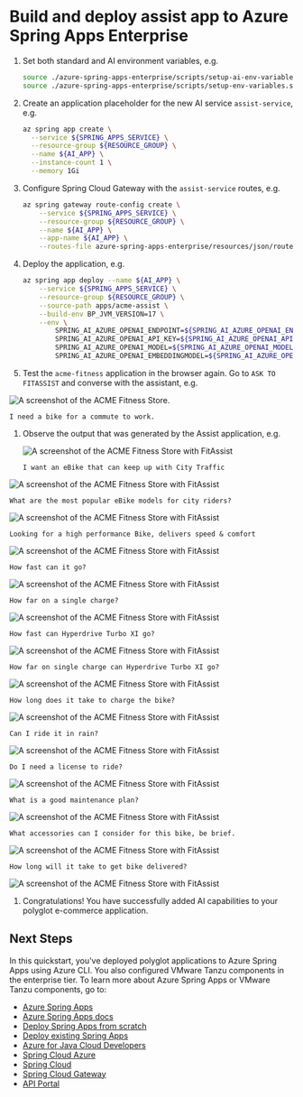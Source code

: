 # Build and deploy assist app to Azure Spring Apps Enterprise

1. Set both standard and AI environment variables, e.g. 

   ```bash
   source ./azure-spring-apps-enterprise/scripts/setup-ai-env-variables.sh
   source ./azure-spring-apps-enterprise/scripts/setup-env-variables.sh
   ```

1. Create an application placeholder for the new AI service `assist-service`, e.g.

    ```bash
    az spring app create \
      --service ${SPRING_APPS_SERVICE} \
      --resource-group ${RESOURCE_GROUP} \
      --name ${AI_APP} \
      --instance-count 1 \
      --memory 1Gi
    ```

1.  Configure Spring Cloud Gateway with the `assist-service` routes, e.g.

    ```bash
    az spring gateway route-config create \
        --service ${SPRING_APPS_SERVICE} \
        --resource-group ${RESOURCE_GROUP} \
        --name ${AI_APP} \
        --app-name ${AI_APP} \
        --routes-file azure-spring-apps-enterprise/resources/json/routes/assist-service.json
    ```
    
1. Deploy the application, e.g. 

    ```bash
    az spring app deploy --name ${AI_APP} \
        --service ${SPRING_APPS_SERVICE} \
        --resource-group ${RESOURCE_GROUP} \
        --source-path apps/acme-assist \
        --build-env BP_JVM_VERSION=17 \
        --env \
            SPRING_AI_AZURE_OPENAI_ENDPOINT=${SPRING_AI_AZURE_OPENAI_ENDPOINT} \
            SPRING_AI_AZURE_OPENAI_API_KEY=${SPRING_AI_AZURE_OPENAI_API_KEY} \
            SPRING_AI_AZURE_OPENAI_MODEL=${SPRING_AI_AZURE_OPENAI_MODEL} \
            SPRING_AI_AZURE_OPENAI_EMBEDDINGMODEL=${SPRING_AI_AZURE_OPENAI_EMBEDDINGMODEL}
    ```

1. Test the `acme-fitness` application in the browser again. Go to `ASK TO FITASSIST` and converse with the assistant, e.g.

 ![A screenshot of the ACME Fitness Store.](../../../../media/homepage.png)
   ```
   I need a bike for a commute to work.
   ```

1. Observe the output that was generated by the Assist application, e.g.

   ![A screenshot of the ACME Fitness Store with FitAssist](../../../../media/fitassistQ01.png)


   ```
   I want an eBike that can keep up with City Traffic
   ```
 ![A screenshot of the ACME Fitness Store with FitAssist](../../../../media/fitassistQ02.jpg)

   ```
   What are the most popular eBike models for city riders?
   ```
 ![A screenshot of the ACME Fitness Store with FitAssist](../../../../media/fitassistQ03.jpg)

   ```
   Looking for a high performance Bike, delivers speed & comfort
   ```
 ![A screenshot of the ACME Fitness Store with FitAssist](../../../../media/fitassistQ04.jpg)

   ```
   How fast can it go?
   ```
 ![A screenshot of the ACME Fitness Store with FitAssist](../../../../media/fitassistQ05.jpg)

   ```
   How far on a single charge?
   ```
 ![A screenshot of the ACME Fitness Store with FitAssist](../../../../media/fitassistQ06.jpg)

   ```
   How fast can Hyperdrive Turbo XI go?
   ```
 ![A screenshot of the ACME Fitness Store with FitAssist](../../../../media/fitassistQ07.jpg)

   ```
   How far on single charge can Hyperdrive Turbo XI go?
   ```
 ![A screenshot of the ACME Fitness Store with FitAssist](../../../../media/fitassistQ08.jpg)

   ```
   How long does it take to charge the bike?
   ```
 ![A screenshot of the ACME Fitness Store with FitAssist](../../../../media/fitassistQ09.jpg)

   ```
   Can I ride it in rain?
   ```
 ![A screenshot of the ACME Fitness Store with FitAssist](../../../../media/fitassistQ10.jpg)

   ```
   Do I need a license to ride?
   ```
 ![A screenshot of the ACME Fitness Store with FitAssist](../../../../media/fitassistQ11.jpg)

   ```
   What is a good maintenance plan?
   ```
 ![A screenshot of the ACME Fitness Store with FitAssist](../../../../media/fitassistQ12.jpg)

   ```
   What accessories can I consider for this bike, be brief.
   ```
 ![A screenshot of the ACME Fitness Store with FitAssist](../../../../media/fitassistQ13.jpg)

   ```
   How long will it take to get bike delivered?
   ```
 ![A screenshot of the ACME Fitness Store with FitAssist](../../../../media/fitassistQ14.jpg)






1. Congratulations! You have successfully added AI capabilities to your polyglot e-commerce application.


## Next Steps

In this quickstart, you've deployed polyglot applications to Azure Spring Apps using Azure CLI.
You also configured VMware Tanzu components in the enterprise tier. To learn more about
Azure Spring Apps or VMware Tanzu components, go to:

* [Azure Spring Apps](https://azure.microsoft.com/products/spring-apps/)
* [Azure Spring Apps docs](https://docs.microsoft.com/azure/spring-cloud/quickstart-provision-service-instance-enterprise)
* [Deploy Spring Apps from scratch](https://github.com/microsoft/azure-spring-cloud-training)
* [Deploy existing Spring Apps](https://github.com/Azure-Samples/azure-spring-cloud)
* [Azure for Java Cloud Developers](https://docs.microsoft.com/azure/java/)
* [Spring Cloud Azure](https://spring.io/projects/spring-cloud-azure)
* [Spring Cloud](https://spring.io/projects/spring-cloud)
* [Spring Cloud Gateway](https://docs.vmware.com/en/VMware-Spring-Cloud-Gateway-for-Kubernetes/index.html)
* [API Portal](https://docs.vmware.com/en/API-portal-for-VMware-Tanzu/index.html)
